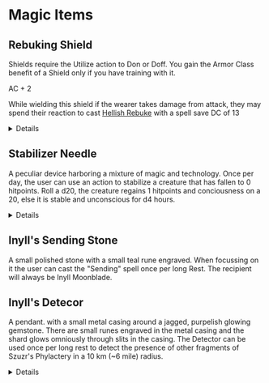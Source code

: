 # Magic Items
## Rebuking Shield

Shields require the Utilize action to Don or Doff. You gain the Armor Class benefit of a Shield only if you have training with it.

AC + 2

While wielding this shield if the wearer takes damage from attack, they may spend their reaction to cast [Hellish Rebuke](https://roll20.net/compendium/dnd5e/Hellish%20Rebuke#content) with a spell save DC of 13

<details>
  
![image](https://github.com/user-attachments/assets/5ebdc7c2-d535-41b4-81d6-087291a03df1)

</details>

## Stabilizer Needle

A peculiar device harboring a mixture of magic and technology. 
Once per day, the user can use an action to stabilize a creature that has fallen to 0 hitpoints.
Roll a d20, the creature regains 1 hitpoints and conciousness on a 20, else it is stable and unconscious for d4 hours.

<details>

  ![Stabilizer Needle](https://github.com/user-attachments/assets/bd5e28cd-6261-4973-8dbc-f9c091090397)

</details>


## Inyll's Sending Stone

A small polished stone with a small teal rune engraved. When focussing on it the user can cast the "Sending" spell once per long Rest. The recipient will always be Inyll Moonblade.

## Inyll's Detecor

A pendant. with a small metal casing around a jagged, purpelish glowing gemstone. There are small runes engraved in the metal casing and the shard glows omniously through slits in the casing.
The Detector can be used once per long rest to detect the presence of other fragments of Szuzr's Phylactery in a 10 km (~6 mile) radius.

<details>

![image](https://github.com/user-attachments/assets/442043c1-8e96-49f5-8f69-7eb57c4d6a23)

  
</details>
